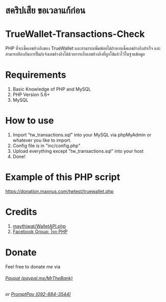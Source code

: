 # สคริปเสีย ขอเวลาแก้ก่อน
# TrueWallet-Transactions-Check
PHP ที่จะเช็คเลขอ้างอิงของ TrueWallet และสามารถเพิ่มพ้อยได้ถ้าหากเช็คเลขอ้างอิงสำเร็จ และสามารถป้องกันการปั้ม/แจ้งเลขอ้างอิงได้ด้วยการเก็บเลขอ้างอิงที่ถูกใช้แล้วไว้ในฐานข้อมูล
# Requirements
1. Basic Knowledge of PHP and MySQL
2. PHP Version 5.6+
3. MySQL
# How to use
1. Import "tw_transactions.sql" into your MySQL via phpMyAdmin or whatever you like to import.
2. Config file is in "inc/config.php"
3. Upload everything except "tw_transactions.sql" into your host
4. Done!
# Example of this PHP script
https://donation.maxnus.com/twtest/truewallet.php
# Credits
1. [maythiwat/WalletAPI.php](https://github.com/maythiwat/WalletAPI.php)
2. [Facebook Group: ไทย PHP](https://www.facebook.com/groups/134855003271201)
# Donate
Feel free to donate me via
###### [Paypal (paypal.me/MrTheBank)](https://www.paypal.me/MrTheBank)
###### or [PromptPay (092-884-3544)](https://cdn.discordapp.com/attachments/504992078598635520/560087939560767508/unknown.png)
